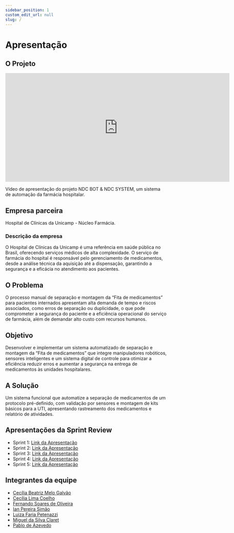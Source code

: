```yaml
---
sidebar_position: 1
custom_edit_url: null
slug: /
---
```


# Apresentação

## O Projeto
<div style={{ display: "flex", justifyContent: "center", marginTop: "2rem", marginBottom: "2rem" }}>
    <iframe width="700" height="340" 
     src="https://www.youtube.com/embed/khbtYsOoS_E?si=osDUtth3-N_AllEe" title="YouTube video player" frameborder="0" 
     allow="accelerometer; autoplay; clipboard-write; encrypted-media; gyroscope; picture-in-picture; web-share" 
     referrerpolicy="strict-origin-when-cross-origin" allowfullscreen 
    ></iframe>

</div>

Vídeo de apresentação do projeto NDC BOT & NDC SYSTEM, um sistema de automação da farmácia hospitalar. 

## Empresa parceira
Hospital de Clínicas da Unicamp - Núcleo Farmácia.

### Descrição da empresa
O Hospital de Clínicas da Unicamp é uma referência em saúde pública no Brasil, oferecendo serviços médicos de alta complexidade. O serviço de farmácia do hospital é responsável pelo gerenciamento de medicamentos, desde a análise técnica da aquisição até a dispensação, garantindo a segurança e a eficácia no atendimento aos pacientes.

## O Problema
O processo manual de separação e montagem da “Fita de medicamentos” para pacientes internados apresentam alta demanda de tempo e riscos associados, como erros de separação ou duplicidade, o que pode comprometer a segurança do paciente e a eficiência operacional do serviço de farmácia, além de demandar alto custo com recursos humanos.

## Objetivo
Desenvolver e implementar um sistema automatizado de separação e montagem da “Fita de medicamentos” que integre manipuladores robóticos, sensores inteligentes e um sistema digital de controle para otimizar a eficiência reduzir erros e aumentar a segurança na entrega de medicamentos às unidades hospitalares.

## A Solução
Um sistema funcional que automatize a separação de medicamentos de um protocolo pré-definido, com validação por sensores e montagem de kits básicos para a UTI, apresentando rastreamento dos medicamentos e relatório de atividades.

## Apresentações da Sprint Review

- Sprint 1: [Link da Apresentação](https://www.canva.com/design/DAGfBLmC1Kk/Fw1trz96Eyfk2vsC-Rpz-w/view?utm_content=DAGfBLmC1Kk&utm_campaign=designshare&utm_medium=link2&utm_source=uniquelinks&utlId=h8c657ef852)
- Sprint 2: [Link da Apresentação](https://www.canva.com/design/DAGgZXDpnJo/H_BVvWNGdlx9V_MuODG8EQ/view?utm_content=DAGgZXDpnJo&utm_campaign=designshare&utm_medium=link2&utm_source=uniquelinks&utlId=h0b99fa84d8)
- Sprint 3: [Link da Apresentação](https://www.canva.com/design/DAGhna8EyMM/cdSP6l4h41KGb7HqSlnYAQ/view?utm_content=DAGhna8EyMM&utm_campaign=designshare&utm_medium=link2&utm_source=uniquelinks&utlId=h6873c4aae7)
- Sprint 4: [Link da Apresentação](https://www.canva.com/design/DAGi29ye5IE/UwrrdWbeqkzWXBrxsyYqdw/view?utm_content=DAGi29ye5IE&utm_campaign=designshare&utm_medium=link2&utm_source=uniquelinks&utlId=heb07d0a66e)
- Sprint 5: [Link da Apresentação](https://www.canva.com/design/DAGj9n81ElE/kuCOXCfn9GcIijAufHigcg/view?utm_content=DAGj9n81ElE&utm_campaign=designshare&utm_medium=link2&utm_source=uniquelinks&utlId=h252732a3f0)

## Integrantes da equipe

- [Cecília Beatriz Melo Galvão](https://www.linkedin.com/in/cec%C3%ADlia-galv%C3%A3o/)
- [Cecília Lima Coelho](https://www.linkedin.com/in/cecilslico/)
- [Fernando Soares de Oliveira](https://www.linkedin.com/in/fernando-soares-oliveira/)
- [Ian Pereira Simão](https://www.linkedin.com/in/ian-pereira-simao/)
- [Luiza Faria Petenazzi](https://www.linkedin.com/in/luizapetenazzi/)
- [Miguel da Silva Claret](https://www.linkedin.com/in/miguelclaret/)
- [Pablo de Azevedo](https://www.linkedin.com/in/pabloazevedo/)
